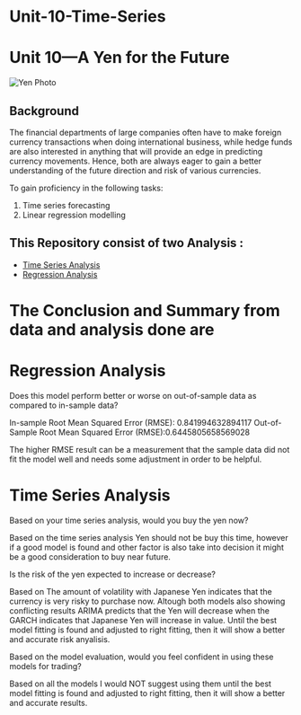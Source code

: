 # Unit-10-Time-Series
# Unit 10—A Yen for the Future

![Yen Photo](Images/unit-10-readme-photo.png)

## Background

The financial departments of large companies often have to make foreign currency transactions when doing international business, while hedge funds are also interested in anything that will provide an edge in predicting currency movements. Hence, both are always eager to gain a better understanding of the future direction and risk of various currencies. 

To gain proficiency in the following tasks:


1. Time series forecasting
2. Linear regression modelling

## This Repository consist of two Analysis :

* [Time Series Analysis](https://github.com/Ishafun/Unit-10-Time-Series/blob/main/time_series_analysis.ipynb)
* [Regression Analysis](https://github.com/Ishafun/Unit-10-Time-Series/blob/main/regression_analysis.ipynb)

# The Conclusion and Summary from data and analysis done are 

# **Regression Analysis**

Does this model perform better or worse on out-of-sample data as compared to in-sample data?

In-sample Root Mean Squared Error (RMSE): 0.841994632894117 Out-of-Sample Root Mean Squared Error (RMSE):0.6445805658569028

The higher RMSE result can be a measurement that the sample data did not fit the model well and needs some adjustment in order to be helpful.


# **Time Series Analysis**

Based on your time series analysis, would you buy the yen now?

Based on the time series analysis Yen should not be buy this time, however if a good model is found and other factor is also take into decision it might be a good consideration to buy near future.


Is the risk of the yen expected to increase or decrease?
    
  
Based on The amount of volatility with Japanese Yen indicates that the currency is very risky to purchase now. Altough both models also showing conflicting results ARIMA predicts that the Yen will decrease when the GARCH indicates that Japanese Yen will increase in value. Until the best model fitting is found and adjusted to right fitting, then it will show a better and accurate risk anyalisis.


Based on the model evaluation, would you feel confident in using these models for trading?


Based on all the models I would NOT suggest using them until the best model fitting is found and adjusted to right fitting, then it will show a better and accurate results.

